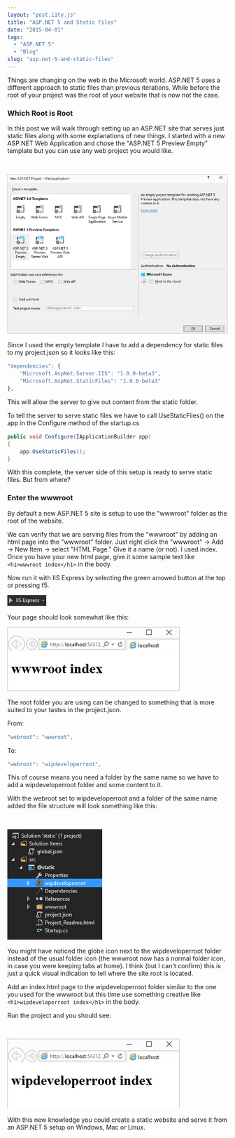 ```yaml
---
layout: "post.11ty.js"
title: "ASP.NET 5 and Static Files"
date: "2015-04-01"
tags: 
  - "ASP.NET 5"
  - "Blog"
slug: "asp-net-5-and-static-files"
---
```


Things are changing on the web in the Microsoft world. ASP.NET 5 uses a different approach to static files than previous iterations. While before the root of your project was the root of your website that is now not the case.

### Which Root is Root

In this post we will walk through setting up an ASP.NET site that serves just static files along with some explanations of new things. I started with a new ASP.NET Web Application and chose the "ASP.NET 5 Preview Empty" template but you can use any web project you would like.

 

![Empty Template Selected](images/00-preview-empty2.png)

Since I used the empty template I have to add a dependency for static files to my project.json so it looks like this:

```javascript
"dependencies": {
    "Microsoft.AspNet.Server.IIS": "1.0.0-beta3",
    "Microsoft.AspNet.StaticFiles": "1.0.0-beta3"
},
```

This will allow the server to give out content from the static folder.

To tell the server to serve static files we have to call UseStaticFiles() on the app in the Configure method of the startup.cs

```csharp
public void Configure(IApplicationBuilder app)  
{
    app.UseStaticFiles();
}
```

With this complete, the server side of this setup is ready to serve static files. But from where?

### Enter the wwwroot

By default a new ASP.NET 5 site is setup to use the "wwwroot" folder as the root of the website.

We can verify that we are serving files from the "wwwroot" by adding an html page into the "wwwroot" folder. Just right click the "wwwroot" -> Add -> New Item -> select "HTML Page." Give it a name (or not). I used index. Once you have your new html page, give it some sample text like `<h1>wwwroot index</h1>` in the body.

Now run it with IIS Express by selecting the green arrowed button at the top or pressing f5.

![IIS Express](images/01-express-button2.png)

Your page should look somewhat like this:

![wwwroot Index](images/04-old-root2.png)

The root folder you are using can be changed to something that is more suited to your tastes in the project.json.

From:

```javascript
"webroot": "wwwroot",
```

To:

```javascript
"webroot": "wipdeveloperroot",
```

This of course means you need a folder by the same name so we have to add a wipdeveloperroot folder and some content to it.

With the webroot set to wipdeveloperroot and a folder of the same name added the file structure will look something like this:

 

![root folder icon selected](images/02-root-icon2.png)

You might have noticed the globe icon next to the wipdeveloperroot folder instead of the usual folder icon (the wwwroot now has a normal folder icon, in case you were keeping tabs at home). I think (but I can't confirm) this is just a quick visual indication to tell where the site root is located.

Add an index.html page to the wipdeveloperroot folder similar to the one you used for the wwwroot but this time use something creative like `<h1>wipdeveloperroot index</h1>` in the body.

Run the project and you should see:

 

![New Root Folder](images/03-new-root2.png)

With this new knowledge you could create a static website and serve it from an ASP.NET 5 setup on Windows, Mac or Linux.
